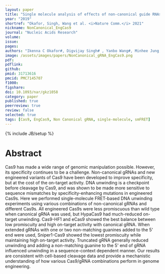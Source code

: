 ```yaml
---
layout: paper
title: "Single molecule analysis of effects of non-canonical guide RNAs and specificity-enhancing mutations on Cas9-induced DNA unwinding"
year: "2019"
shortref: "Okafor, Singh, Wang et al. <i>Nature Comm.</i> 2021"
nickname: NonCanonical_EngCas9
journal: "Nucleic Acids Research"
volume:
issue: 
pages: 
authors: "Ikenna C Okafor#, Digvijay Singh# , Yanbo Wang#, Minhee Jung, Haobo Wang, John Mallon, Scott Bailey, Jungjoon K Lee, Taekjip Ha"
image: /assets/images/papers/NonCanonical_gRNA_EngCas9.png
pdf: 
pdflink: 
github: 
pmid: 31713616
pmcid: PMC7145707
f1000: 
figshare: 
doi: 10.1093/nar/gkz1058
category: paper
published: true
peerreview: true
review: false
selected: true
tags: [Cas9, EngCas9, Non Canonical gRNA, single-molecule, smFRET]
---
```

{% include JB/setup %}

# Abstract 
Cas9 has made a wide range of genomic manipulation possible. However, its specificity continues to be a challenge. Non-canonical gRNAs and new engineered variants of Cas9 have been developed to improve specificity, but at the cost of the on-target activity. DNA unwinding is a checkpoint before cleavage by Cas9, and was shown to be made more sensitive to sequence mismatches by specificity-enhancing mutations in engineered Cas9s. Here we performed single-molecule FRET-based DNA unwinding experiments using various combinations of non-canonical gRNAs and different Cas9s. All engineered Cas9s were less promiscuous than wild type when canonical gRNA was used, but HypaCas9 had much-reduced on-target unwinding. Cas9-HF1 and eCas9 showed the best balance between low promiscuity and high on-target activity with canonical gRNA. When extended gRNAs with one or two non-matching guanines added to the 5' end were used, Sniper1-Cas9 showed the lowest promiscuity while maintaining high on-target activity. Truncated gRNA generally reduced unwinding and adding a non-matching guanine to the 5' end of gRNA influenced unwinding in a sequence-context dependent manner. Our results are consistent with cell-based cleavage data and provide a mechanistic understanding of how various Cas9/gRNA combinations perform in genome engineering.